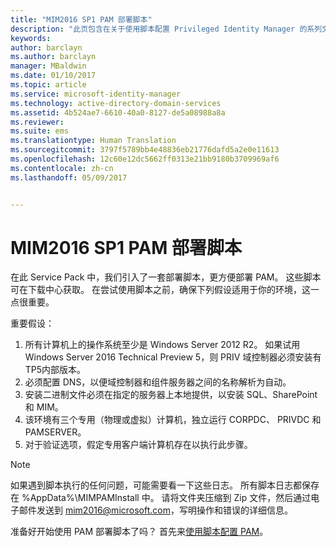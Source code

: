 ```yaml
---
title: "MIM2016 SP1 PAM 部署脚本"
description: "此页包含在关于使用脚本配置 Privileged Identity Manager 的系列文章中。 其中包括一系列有关环境的假设。"
keywords: 
author: barclayn
ms.author: barclayn
manager: MBaldwin
ms.date: 01/10/2017
ms.topic: article
ms.service: microsoft-identity-manager
ms.technology: active-directory-domain-services
ms.assetid: 4b524ae7-6610-40a0-8127-de5a08988a8a
ms.reviewer: 
ms.suite: ems
ms.translationtype: Human Translation
ms.sourcegitcommit: 3797f5789bb4e48836eb21776dafd5a2e0e11613
ms.openlocfilehash: 12c60e12dc5662ff0313e21bb9180b3709969af6
ms.contentlocale: zh-cn
ms.lasthandoff: 05/09/2017


---
```


# <a name="mim2016-sp1-pam-deployment-scripts"></a>MIM2016 SP1 PAM 部署脚本

在此 Service Pack 中，我们引入了一套部署脚本，更方便部署 PAM。 这些脚本可在下载中心获取。 在尝试使用脚本之前，确保下列假设适用于你的环境，这一点很重要。

重要假设：
1. 所有计算机上的操作系统至少是 Windows Server 2012 R2。 如果试用 Windows Server 2016 Technical Preview 5，则 PRIV 域控制器必须安装有 TP5内部版本。
2. 必须配置 DNS，以便域控制器和组件服务器之间的名称解析为自动。
3. 安装二进制文件必须在指定的服务器上本地提供，以安装 SQL、SharePoint 和 MIM。
4. 该环境有三个专用（物理或虚拟）计算机，独立运行 CORPDC、 PRIVDC 和 PAMSERVER。
5. 对于验证选项，假定专用客户端计算机存在以执行此步骤。

>[!NOTE]
>如果遇到脚本执行的任何问题，可能需要看一下这些日志。 所有脚本日志都保存在 %AppData%\MIMPAMInstall 中。 请将文件夹压缩到 Zip 文件，然后通过电子邮件发送到 mim2016@microsoft.com，写明操作和错误的详细信息。

准备好开始使用 PAM 部署脚本了吗？ 首先来[使用脚本配置 PAM](./pam/sp1-pam-configure-using-scripts.md)。

